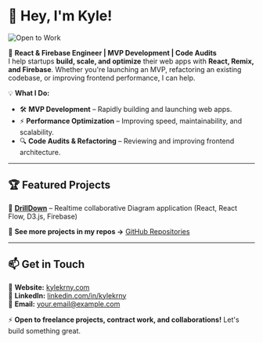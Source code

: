 # 👋 Hey, I'm Kyle!  
![Open to Work](https://img.shields.io/badge/Open_to_Work-💼-green?style=flat-square)  

🚀 **React & Firebase Engineer | MVP Development | Code Audits**  
I help startups **build, scale, and optimize** their web apps with **React, Remix, and Firebase**. Whether you're launching an MVP, refactoring an existing codebase, or improving frontend performance, I can help.  

💡 **What I Do:**  
- 🛠 **MVP Development** – Rapidly building and launching web apps.  
- ⚡ **Performance Optimization** – Improving speed, maintainability, and scalability.  
- 🔍 **Code Audits & Refactoring** – Reviewing and improving frontend architecture.  

---

## 🏆 Featured Projects  
🔹 **[DrillDown](http://drill-down-diagrams.web.app)** – Realtime collaborative Diagram application (React, React Flow, D3.js, Firebase)  

📌 **See more projects in my repos →** [GitHub Repositories](https://github.com/kylekrny?tab=repositories)  

---

## 📫 Get in Touch  
💼 **Website:** [kylekrny.com](https://kylekrny.com)  
💬 **LinkedIn:** [linkedin.com/in/kylekrny](https://www.linkedin.com/in/kylekrny)  
📩 **Email:** [your.email@example.com](mailto:hello@kylekrny.com)  

⚡ **Open to freelance projects, contract work, and collaborations!** Let's build something great.  
